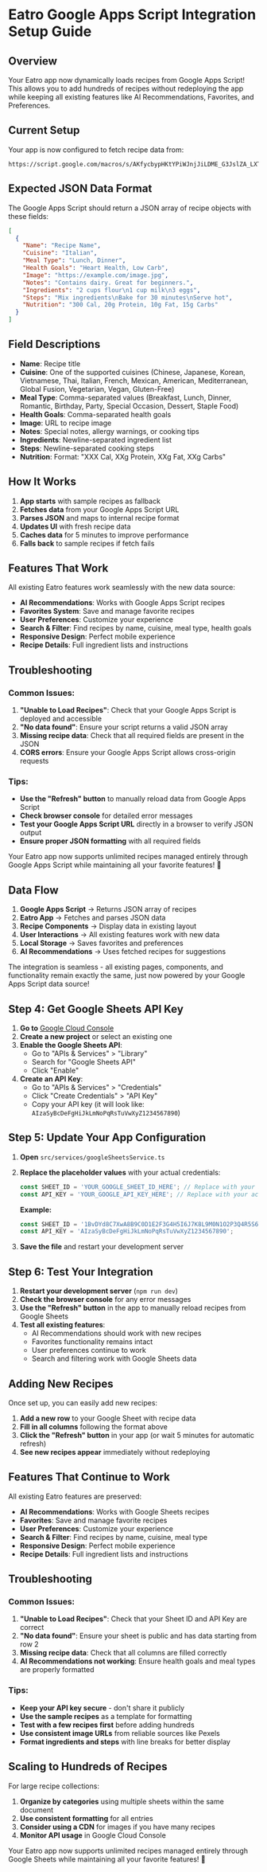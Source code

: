 # Eatro Google Apps Script Integration Setup Guide

## Overview
Your Eatro app now dynamically loads recipes from Google Apps Script! This allows you to add hundreds of recipes without redeploying the app while keeping all existing features like AI Recommendations, Favorites, and Preferences.

## Current Setup
Your app is now configured to fetch recipe data from:
```
https://script.google.com/macros/s/AKfycbypHKtYPiWJnjJiLDME_G3JslZA_LXTGVLI4sXZrE6ULWMMFLPkOv3n2SvaIf3NW43w/exec
```

## Expected JSON Data Format
The Google Apps Script should return a JSON array of recipe objects with these fields:

```json
[
  {
    "Name": "Recipe Name",
    "Cuisine": "Italian",
    "Meal Type": "Lunch, Dinner",
    "Health Goals": "Heart Health, Low Carb",
    "Image": "https://example.com/image.jpg",
    "Notes": "Contains dairy. Great for beginners.",
    "Ingredients": "2 cups flour\n1 cup milk\n3 eggs",
    "Steps": "Mix ingredients\nBake for 30 minutes\nServe hot",
    "Nutrition": "300 Cal, 20g Protein, 10g Fat, 15g Carbs"
  }
]
```

## Field Descriptions

- **Name**: Recipe title
- **Cuisine**: One of the supported cuisines (Chinese, Japanese, Korean, Vietnamese, Thai, Italian, French, Mexican, American, Mediterranean, Global Fusion, Vegetarian, Vegan, Gluten-Free)
- **Meal Type**: Comma-separated values (Breakfast, Lunch, Dinner, Romantic, Birthday, Party, Special Occasion, Dessert, Staple Food)
- **Health Goals**: Comma-separated health goals
- **Image**: URL to recipe image
- **Notes**: Special notes, allergy warnings, or cooking tips
- **Ingredients**: Newline-separated ingredient list
- **Steps**: Newline-separated cooking steps
- **Nutrition**: Format: "XXX Cal, XXg Protein, XXg Fat, XXg Carbs"

## How It Works

1. **App starts** with sample recipes as fallback
2. **Fetches data** from your Google Apps Script URL
3. **Parses JSON** and maps to internal recipe format
4. **Updates UI** with fresh recipe data
5. **Caches data** for 5 minutes to improve performance
6. **Falls back** to sample recipes if fetch fails

## Features That Work

All existing Eatro features work seamlessly with the new data source:

- **AI Recommendations**: Works with Google Apps Script recipes
- **Favorites System**: Save and manage favorite recipes
- **User Preferences**: Customize your experience
- **Search & Filter**: Find recipes by name, cuisine, meal type, health goals
- **Responsive Design**: Perfect mobile experience
- **Recipe Details**: Full ingredient lists and instructions

## Troubleshooting

### Common Issues:

1. **"Unable to Load Recipes"**: Check that your Google Apps Script is deployed and accessible
2. **"No data found"**: Ensure your script returns a valid JSON array
3. **Missing recipe data**: Check that all required fields are present in the JSON
4. **CORS errors**: Ensure your Google Apps Script allows cross-origin requests

### Tips:

- **Use the "Refresh" button** to manually reload data from Google Apps Script
- **Check browser console** for detailed error messages
- **Test your Google Apps Script URL** directly in a browser to verify JSON output
- **Ensure proper JSON formatting** with all required fields

Your Eatro app now supports unlimited recipes managed entirely through Google Apps Script while maintaining all your favorite features! 🎉

## Data Flow

1. **Google Apps Script** → Returns JSON array of recipes
2. **Eatro App** → Fetches and parses JSON data
3. **Recipe Components** → Display data in existing layout
4. **User Interactions** → All existing features work with new data
5. **Local Storage** → Saves favorites and preferences
6. **AI Recommendations** → Uses fetched recipes for suggestions

The integration is seamless - all existing pages, components, and functionality remain exactly the same, just now powered by your Google Apps Script data source!

## Step 4: Get Google Sheets API Key

1. **Go to** [Google Cloud Console](https://console.cloud.google.com/)
2. **Create a new project** or select an existing one
3. **Enable the Google Sheets API**:
   - Go to "APIs & Services" > "Library"
   - Search for "Google Sheets API"
   - Click "Enable"
4. **Create an API Key**:
   - Go to "APIs & Services" > "Credentials"
   - Click "Create Credentials" > "API Key"
   - Copy your API key (it will look like: `AIzaSyBcDeFgHiJkLmNoPqRsTuVwXyZ1234567890`)

## Step 5: Update Your App Configuration

1. **Open** `src/services/googleSheetsService.ts`

2. **Replace the placeholder values** with your actual credentials:
   ```typescript
   const SHEET_ID = 'YOUR_GOOGLE_SHEET_ID_HERE'; // Replace with your actual Sheet ID
   const API_KEY = 'YOUR_GOOGLE_API_KEY_HERE'; // Replace with your actual API key
   ```

   **Example:**
   ```typescript
   const SHEET_ID = '1BvDYd8C7XwA8B9C0D1E2F3G4H5I6J7K8L9M0N1O2P3Q4R5S6T7U8V9W0X1Y2Z3';
   const API_KEY = 'AIzaSyBcDeFgHiJkLmNoPqRsTuVwXyZ1234567890';
   ```

3. **Save the file** and restart your development server

## Step 6: Test Your Integration

1. **Restart your development server** (`npm run dev`)
2. **Check the browser console** for any error messages
3. **Use the "Refresh" button** in the app to manually reload recipes from Google Sheets
4. **Test all existing features**:
   - AI Recommendations should work with new recipes
   - Favorites functionality remains intact
   - User preferences continue to work
   - Search and filtering work with Google Sheets data

## Adding New Recipes

Once set up, you can easily add new recipes:

1. **Add a new row** to your Google Sheet with recipe data
2. **Fill in all columns** following the format above
3. **Click the "Refresh" button** in your app (or wait 5 minutes for automatic refresh)
4. **See new recipes appear** immediately without redeploying

## Features That Continue to Work

All existing Eatro features are preserved:

- **AI Recommendations**: Works with Google Sheets recipes
- **Favorites**: Save and manage favorite recipes
- **User Preferences**: Customize your experience
- **Search & Filter**: Find recipes by name, cuisine, meal type
- **Responsive Design**: Perfect mobile experience
- **Recipe Details**: Full ingredient lists and instructions

## Troubleshooting

### Common Issues:

1. **"Unable to Load Recipes"**: Check that your Sheet ID and API Key are correct
2. **"No data found"**: Ensure your sheet is public and has data starting from row 2
3. **Missing recipe data**: Check that all columns are filled correctly
4. **AI Recommendations not working**: Ensure health goals and meal types are properly formatted

### Tips:

- **Keep your API key secure** - don't share it publicly
- **Use the sample recipes** as a template for formatting
- **Test with a few recipes first** before adding hundreds
- **Use consistent image URLs** from reliable sources like Pexels
- **Format ingredients and steps** with line breaks for better display

## Scaling to Hundreds of Recipes

For large recipe collections:

1. **Organize by categories** using multiple sheets within the same document
2. **Use consistent formatting** for all entries
3. **Consider using a CDN** for images if you have many recipes
4. **Monitor API usage** in Google Cloud Console

Your Eatro app now supports unlimited recipes managed entirely through Google Sheets while maintaining all your favorite features! 🎉